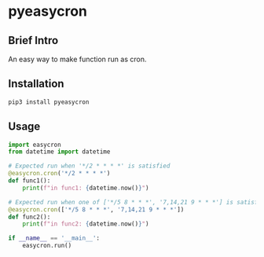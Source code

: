 # pyeasycron

## Brief Intro

An easy way to make function run as cron.

## Installation

``` bash
pip3 install pyeasycron
```

## Usage

``` python
import easycron
from datetime import datetime

# Expected run when '*/2 * * * *' is satisfied
@easycron.cron('*/2 * * * *')
def func1():
    print(f"in func1: {datetime.now()}")

# Expected run when one of ['*/5 8 * * *', '7,14,21 9 * * *'] is satisfied
@easycron.cron(['*/5 8 * * *', '7,14,21 9 * * *'])
def func2():
    print(f"in func2: {datetime.now()}")

if __name__ == '__main__':
    easycron.run()
```
